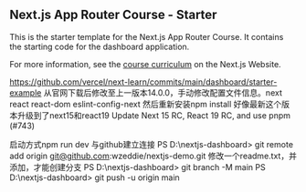 ## Next.js App Router Course - Starter

This is the starter template for the Next.js App Router Course. It contains the starting code for the dashboard application.

For more information, see the [course curriculum](https://nextjs.org/learn) on the Next.js Website.

https://github.com/vercel/next-learn/commits/main/dashboard/starter-example
从官网下载后修改至上一版本14.0.0，手动修改配置文件信息。next react react-dom eslint-config-next
然后重新安装npm install
好像最新这个版本升级到了next15和react19
Update Next 15 RC, React 19 RC, and use pnpm (#743)

启动方式npm run dev
与github建立连接
PS D:\nextjs-dashboard>  git remote add origin git@github.com:wzeddie/nextjs-demo.git
修改一个readme.txt，并添加，才能创建分支
PS D:\nextjs-dashboard> git branch -M main
PS D:\nextjs-dashboard> git push -u origin main